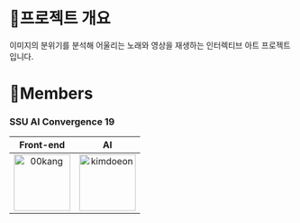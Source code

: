 # 📌프로젝트 개요
이미지의 분위기를 분석해 어울리는 노래와 영상을 재생하는 인터렉티브 아트 프로젝트입니다.

# 👭Members

### SSU AI Convergence 19

|                      Front-end                       |                AI                |     
| :------------------------------: | :------------------------------------: |
|<img src="https://avatars.githubusercontent.com/u/70834044?v=4" alt="00kang" width="100" height="100">|<img src="https://avatars.githubusercontent.com/u/54973036?v=4" alt="kimdoeon" width="100" height="100">|[00kang](https://github.com/00kang) | [kimdoeon](http://github.com/kimdoeon) |

